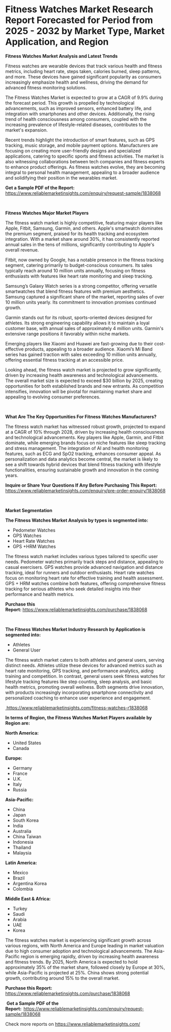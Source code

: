 <p><h1>Fitness Watches Market Research Report Forecasted for Period from 2025 -  2032 by Market Type, Market Application, and Region</h1></p><p><strong>Fitness Watches Market Analysis and Latest Trends</strong></p>
<p><p>Fitness watches are wearable devices that track various health and fitness metrics, including heart rate, steps taken, calories burned, sleep patterns, and more. These devices have gained significant popularity as consumers increasingly emphasize health and wellness, driving the demand for advanced fitness monitoring solutions.</p><p>The Fitness Watches Market is expected to grow at a CAGR of 9.9% during the forecast period. This growth is propelled by technological advancements, such as improved sensors, enhanced battery life, and integration with smartphones and other devices. Additionally, the rising trend of health consciousness among consumers, coupled with the increasing prevalence of lifestyle-related diseases, contributes to the market's expansion.</p><p>Recent trends highlight the introduction of smart features, such as GPS tracking, music storage, and mobile payment options. Manufacturers are focusing on creating more user-friendly designs and specialized applications, catering to specific sports and fitness activities. The market is also witnessing collaborations between tech companies and fitness experts to enhance product offerings. As fitness watches evolve, they are becoming integral to personal health management, appealing to a broader audience and solidifying their position in the wearables market.</p></p>
<p><strong>Get a Sample PDF of the Report:&nbsp;</strong> <a href="https://www.reliablemarketinsights.com/enquiry/request-sample/1838068?utm_campaign=2202&utm_medium=2&utm_source=Github&utm_content=ia&utm_term=06022025&utm_id=fitness-watches">https://www.reliablemarketinsights.com/enquiry/request-sample/1838068</a></p>
<p>&nbsp;</p>
<p><strong>Fitness Watches Major Market Players</strong></p>
<p><p>The fitness watch market is highly competitive, featuring major players like Apple, Fitbit, Samsung, Garmin, and others. Apple's smartwatch dominates the premium segment, praised for its health tracking and ecosystem integration. With a market share around 30%, it has consistently reported annual sales in the tens of millions, significantly contributing to Apple's overall revenue.</p><p>Fitbit, now owned by Google, has a notable presence in the fitness tracking segment, catering primarily to budget-conscious consumers. Its sales typically reach around 10 million units annually, focusing on fitness enthusiasts with features like heart rate monitoring and sleep tracking.</p><p>Samsung’s Galaxy Watch series is a strong competitor, offering versatile smartwatches that blend fitness features with premium aesthetics. Samsung captured a significant share of the market, reporting sales of over 10 million units yearly. Its commitment to innovation promises continued growth.</p><p>Garmin stands out for its robust, sports-oriented devices designed for athletes. Its strong engineering capability allows it to maintain a loyal customer base, with annual sales of approximately 4 million units. Garmin's extensive range positions it favorably within niche markets.</p><p>Emerging players like Xiaomi and Huawei are fast-growing due to their cost-effective products, appealing to a broader audience. Xiaomi’s Mi Band series has gained traction with sales exceeding 10 million units annually, offering essential fitness tracking at an accessible price.</p><p>Looking ahead, the fitness watch market is projected to grow significantly, driven by increasing health awareness and technological advancements. The overall market size is expected to exceed $30 billion by 2025, creating opportunities for both established brands and new entrants. As competition intensifies, innovation will be pivotal for maintaining market share and appealing to evolving consumer preferences.</p></p>
<p>&nbsp;</p>
<p><strong>What Are The Key Opportunities For Fitness Watches Manufacturers?</strong></p>
<p><p>The fitness watch market has witnessed robust growth, projected to expand at a CAGR of 10% through 2028, driven by increasing health consciousness and technological advancements. Key players like Apple, Garmin, and Fitbit dominate, while emerging brands focus on niche features like sleep tracking and stress management. The integration of AI and health monitoring features, such as ECG and SpO2 tracking, enhances consumer appeal. As personalization and data analytics become central, the market is likely to see a shift towards hybrid devices that blend fitness tracking with lifestyle functionalities, ensuring sustainable growth and innovation in the coming years.</p></p>
<p><strong>Inquire or Share Your Questions If Any Before Purchasing This Report:</strong> <a href="https://www.reliablemarketinsights.com/enquiry/pre-order-enquiry/1838068?utm_campaign=2202&utm_medium=2&utm_source=Github&utm_content=ia&utm_term=06022025&utm_id=fitness-watches">https://www.reliablemarketinsights.com/enquiry/pre-order-enquiry/1838068</a></p>
<p>&nbsp;</p>
<p><strong>Market Segmentation</strong></p>
<p><strong>The Fitness Watches Market Analysis by types is segmented into:</strong></p>
<p><ul><li>Pedometer Watches</li><li>GPS Watches</li><li>Heart Rate Watches</li><li>GPS +HRM Watches</li></ul></p>
<p><p>The fitness watch market includes various types tailored to specific user needs. Pedometer watches primarily track steps and distance, appealing to casual exercisers. GPS watches provide advanced navigation and distance tracking, ideal for runners and outdoor enthusiasts. Heart rate watches focus on monitoring heart rate for effective training and health assessment. GPS + HRM watches combine both features, offering comprehensive fitness tracking for serious athletes who seek detailed insights into their performance and health metrics.</p></p>
<p><strong>Purchase this Report:&nbsp;</strong><a href="https://www.reliablemarketinsights.com/purchase/1838068?utm_campaign=2202&utm_medium=2&utm_source=Github&utm_content=ia&utm_term=06022025&utm_id=fitness-watches">https://www.reliablemarketinsights.com/purchase/1838068</a></p>
<p>&nbsp;</p>
<p><strong>The Fitness Watches Market Industry Research by Application is segmented into:</strong></p>
<p><ul><li>Athletes</li><li>General User</li></ul></p>
<p><p>The fitness watch market caters to both athletes and general users, serving distinct needs. Athletes utilize these devices for advanced metrics such as heart rate monitoring, GPS tracking, and performance analytics, aiding training and competition. In contrast, general users seek fitness watches for lifestyle tracking features like step counting, sleep analysis, and basic health metrics, promoting overall wellness. Both segments drive innovation, with products increasingly incorporating smartphone connectivity and personalized coaching to enhance user experience and engagement.</p></p>
<p><a href="https://www.reliablemarketinsights.com/fitness-watches-r1838068?utm_campaign=2202&utm_medium=2&utm_source=Github&utm_content=ia&utm_term=06022025&utm_id=fitness-watches">&nbsp;https://www.reliablemarketinsights.com/fitness-watches-r1838068</a></p>
<p><strong>In terms of Region, the Fitness Watches Market Players available by Region are:</strong></p>
<p>
    <p> <strong> North America: </strong>
        <ul>
            <li>United States</li>
            <li>Canada</li>
        </ul>
        </p> 
    <p> <strong> Europe: </strong>
        <ul>
            <li>Germany</li>
            <li>France</li>
            <li>U.K.</li>
            <li>Italy</li>
            <li>Russia</li>
        </ul>
        </p> 
    <p> <strong> Asia-Pacific: </strong>
        <ul>
            <li>China</li>
            <li>Japan</li>
            <li>South Korea</li>
            <li>India</li>
            <li>Australia</li>
            <li>China Taiwan</li>
            <li>Indonesia</li>
            <li>Thailand</li>
            <li>Malaysia</li>
        </ul>
        </p> 
    <p> <strong> Latin America: </strong>
        <ul>
            <li>Mexico</li>
            <li>Brazil</li>
            <li>Argentina Korea</li>
            <li>Colombia</li>
        </ul>
        </p> 
    <p> <strong> Middle East & Africa: </strong>
        <ul>
            <li>Turkey</li>
            <li>Saudi</li>
            <li>Arabia</li>
            <li>UAE</li>
            <li>Korea</li>
        </ul>
    </p>
    </p>
<p><p>The fitness watches market is experiencing significant growth across various regions, with North America and Europe leading in market valuation due to high consumer adoption and technological advancements. The Asia-Pacific region is emerging rapidly, driven by increasing health awareness and fitness trends. By 2025, North America is expected to hold approximately 35% of the market share, followed closely by Europe at 30%, while Asia-Pacific is projected at 25%. China shows strong potential growth, contributing around 15% to the overall market.</p></p>
<p><strong>Purchase this Report: </strong><a href="https://www.reliablemarketinsights.com/purchase/1838068?utm_campaign=2202&utm_medium=2&utm_source=Github&utm_content=ia&utm_term=06022025&utm_id=fitness-watches">https://www.reliablemarketinsights.com/purchase/1838068</a></p>
<p>&nbsp;<strong>Get a Sample PDF of the Report:&nbsp;&nbsp;</strong><a href="https://www.reliablemarketinsights.com/enquiry/request-sample/1838068?utm_campaign=2202&utm_medium=2&utm_source=Github&utm_content=ia&utm_term=06022025&utm_id=fitness-watches">https://www.reliablemarketinsights.com/enquiry/request-sample/1838068</a></p>
<p><strong></strong></p>
<p>Check more reports on <a href="https://www.reliablemarketinsights.com/?utm_campaign=2202&utm_medium=2&utm_source=Github&utm_content=ia&utm_term=06022025&utm_id=fitness-watches">https://www.reliablemarketinsights.com/</a></p>